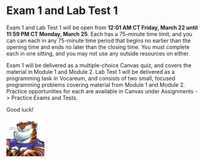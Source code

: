 # Exam 1 and Lab Test 1

Exam 1 and Lab Test 1 will be open from **12:01 AM CT Friday, March 22 until
11:59 PM CT Monday, March 25**. Each has a 75-minute time limit, and you can
can each in any 75-minute time period that begins no earlier than the opening
time and ends no later than the closing time. You must complete each in one
sitting, and you may not use any outside resources on either.

Exam 1 will be delivered as a multiple-choice Canvas quiz, and covers the
material in Module 1 and Module 2. Lab Test 1 will be delivered as a
programming task in Vocareum, and consists of two small, focused programming
problems covering material from Module 1 and Module 2. Practice opportunities
for each are available in Canvas under Assignments -> Practice Exams and Tests.

Good luck!

<img src="../../../img/rags.jpg" width="100">

